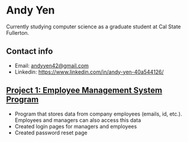 # Andy Yen

Currently studying computer science as a graduate student at Cal State Fullerton. 

## Contact info
- Email: andyyen42@gmail.com
- Linkedin: https://www.linkedin.com/in/andy-yen-40a544126/


## [Project 1: Employee Management System Program](https://github.com/marklanglo/CPSC362GroupEProject)
- Program that stores data from company employees (emails, id, etc.). Employees and managers can also access this data
- Created login pages for managers and employees
- Created password reset page
